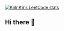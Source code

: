 [![KnlnKS's LeetCode stats](https://leetcode-stats-six.vercel.app/?zohidjondev=KnlnKS)](https://github.com/KnlnKS/leetcode-stats)

## Hi there 👋


<!--
**zohidjondev/zohidjondev** is a ✨ _special_ ✨ repository because its `README.md` (this file) appears on your GitHub profile.

Here are some ideas to get you started:

- 🔭 I’m currently working on ...
- 🌱 I’m currently learning ...
- 👯 I’m looking to collaborate on ...
- 🤔 I’m looking for help with ...
- 💬 Ask me about ...
- 📫 How to reach me: ...
- 😄 Pronouns: ...
- ⚡ Fun fact: ...
-->
